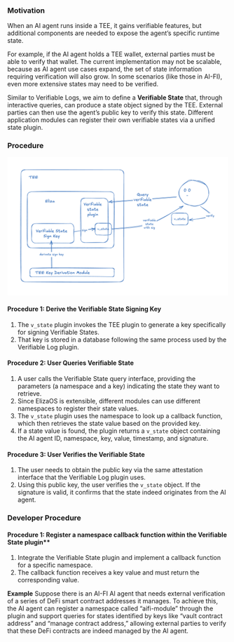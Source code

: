 

### Motivation

When an AI agent runs inside a TEE, it gains verifiable features, but additional components are needed to expose the agent’s specific runtime state. 

For example, if the AI agent holds a TEE wallet, external parties must be able to verify that wallet. The current implementation may not be scalable, because as AI agent use cases expand, the set of state information requiring verification will also grow. In some scenarios (like those in AI-FI), even more extensive states may need to be verified.

Similar to Verifiable Logs, we aim to define a **Verifiable State** that, through interactive queries, can produce a state object signed by the TEE. External parties can then use the agent’s public key to verify this state. Different application modules can register their own verifiable states via a unified state plugin.



### Procedure

![img](img.png)

#### Procedure 1: Derive the Verifiable State Signing Key

1. The `v_state` plugin invokes the TEE plugin to generate a key specifically for signing Verifiable States.  
2. That key is stored in a database following the same process used by the Verifiable Log plugin.



#### Procedure 2: User Queries Verifiable State

1. A user calls the Verifiable State query interface, providing the parameters (a namespace and a key) indicating the state they want to retrieve.  
2. Since ElizaOS is extensible, different modules can use different namespaces to register their state values.  
3. The `v_state` plugin uses the namespace to look up a callback function, which then retrieves the state value based on the provided key.  
4. If a state value is found, the plugin returns a `v_state` object containing the AI agent ID, namespace, key, value, timestamp, and signature.



#### Procedure 3: User Verifies the Verifiable State

1. The user needs to obtain the public key via the same attestation interface that the Verifiable Log plugin uses.  
2. Using this public key, the user verifies the `v_state` object. If the signature is valid, it confirms that the state indeed originates from the AI agent.



### Developer Procedure

#### Procedure 1: Register a namespace callback function within the Verifiable State plugin**

1. Integrate the Verifiable State plugin and implement a callback function for a specific namespace.
2. The callback function receives a key value and must return the corresponding value.

**Example**
Suppose there is an AI-FI AI agent that needs external verification of a series of DeFi smart contract addresses it manages. To achieve this, the AI agent can register a namespace called “aifi-module” through the plugin and support queries for states identified by keys like “vault contract address” and “manage contract address,” allowing external parties to verify that these DeFi contracts are indeed managed by the AI agent.



